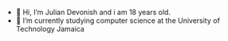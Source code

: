 - 👋 Hi, I’m Julian Devonish and i am 18 years old.
- 🌱 I’m currently studying computer science at the University of Technology Jamaica

<!---
Jdevonish25/Jdevonish25 is a ✨ special ✨ repository because its `README.md` (this file) appears on your GitHub profile.
You can click the Preview link to take a look at your changes.
--->
